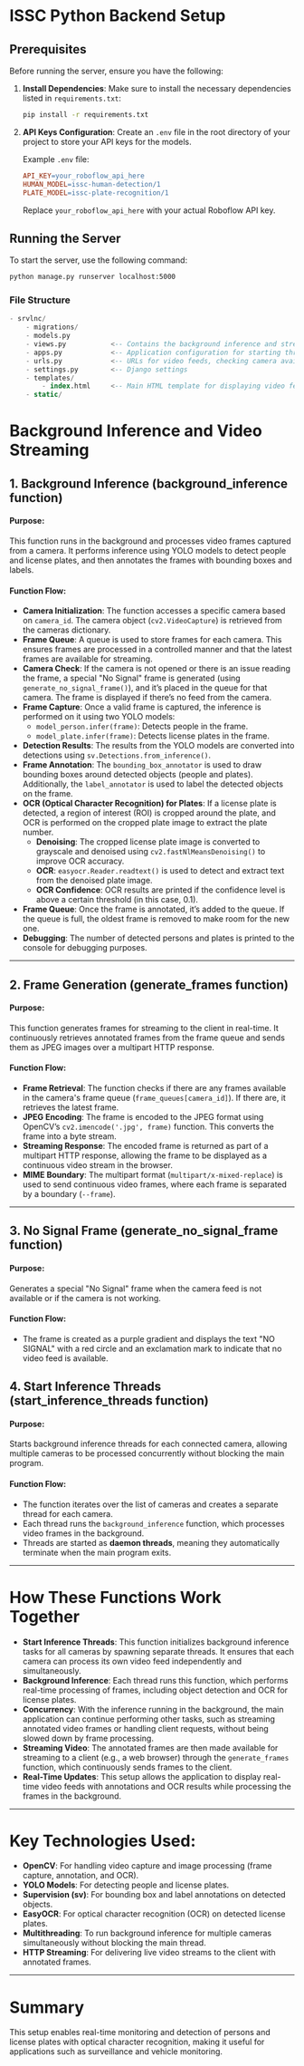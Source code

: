 # **ISSC Python Backend Setup**

## Prerequisites

Before running the server, ensure you have the following:

1. **Install Dependencies**: Make sure to install the necessary dependencies listed in `requirements.txt`:

    ```bash
    pip install -r requirements.txt
    ```

2. **API Keys Configuration**: Create an `.env` file in the root directory of your project to store your API keys for the models.

    Example `.env` file:

    ```makefile
    API_KEY=your_roboflow_api_here
    HUMAN_MODEL=issc-human-detection/1
    PLATE_MODEL=issc-plate-recognition/1
    ```

    Replace `your_roboflow_api_here` with your actual Roboflow API key.

## Running the Server

To start the server, use the following command:

```bash
python manage.py runserver localhost:5000
```

### File Structure
```sql
- srvlnc/
    - migrations/
    - models.py
    - views.py           <-- Contains the background inference and streaming logic
    - apps.py            <-- Application configuration for starting threads on app load
    - urls.py            <-- URLs for video feeds, checking camera availability, etc.
    - settings.py        <-- Django settings
    - templates/
        - index.html     <-- Main HTML template for displaying video feeds
    - static/

```
# Background Inference and Video Streaming
## 1. Background Inference (background_inference function)

#### Purpose:
This function runs in the background and processes video frames captured from a camera. It performs inference using YOLO models to detect people and license plates, and then annotates the frames with bounding boxes and labels.

#### Function Flow:
- **Camera Initialization**: The function accesses a specific camera based on `camera_id`. The camera object (`cv2.VideoCapture`) is retrieved from the cameras dictionary.
- **Frame Queue**: A queue is used to store frames for each camera. This ensures frames are processed in a controlled manner and that the latest frames are available for streaming.
- **Camera Check**: If the camera is not opened or there is an issue reading the frame, a special "No Signal" frame is generated (using `generate_no_signal_frame()`), and it’s placed in the queue for that camera. The frame is displayed if there’s no feed from the camera.
- **Frame Capture**: Once a valid frame is captured, the inference is performed on it using two YOLO models:
  - `model_person.infer(frame)`: Detects people in the frame.
  - `model_plate.infer(frame)`: Detects license plates in the frame.
- **Detection Results**: The results from the YOLO models are converted into detections using `sv.Detections.from_inference()`.
- **Frame Annotation**: The `bounding_box_annotator` is used to draw bounding boxes around detected objects (people and plates). Additionally, the `label_annotator` is used to label the detected objects on the frame.
- **OCR (Optical Character Recognition) for Plates**: If a license plate is detected, a region of interest (ROI) is cropped around the plate, and OCR is performed on the cropped plate image to extract the plate number.
  - **Denoising**: The cropped license plate image is converted to grayscale and denoised using `cv2.fastNlMeansDenoising()` to improve OCR accuracy.
  - **OCR**: `easyocr.Reader.readtext()` is used to detect and extract text from the denoised plate image.
  - **OCR Confidence**: OCR results are printed if the confidence level is above a certain threshold (in this case, 0.1).
- **Frame Queue**: Once the frame is annotated, it’s added to the queue. If the queue is full, the oldest frame is removed to make room for the new one.
- **Debugging**: The number of detected persons and plates is printed to the console for debugging purposes.

---

## 2. Frame Generation (generate_frames function)

#### Purpose:
This function generates frames for streaming to the client in real-time. It continuously retrieves annotated frames from the frame queue and sends them as JPEG images over a multipart HTTP response.

#### Function Flow:
- **Frame Retrieval**: The function checks if there are any frames available in the camera's frame queue (`frame_queues[camera_id]`). If there are, it retrieves the latest frame.
- **JPEG Encoding**: The frame is encoded to the JPEG format using OpenCV’s `cv2.imencode('.jpg', frame)` function. This converts the frame into a byte stream.
- **Streaming Response**: The encoded frame is returned as part of a multipart HTTP response, allowing the frame to be displayed as a continuous video stream in the browser.
- **MIME Boundary**: The multipart format (`multipart/x-mixed-replace`) is used to send continuous video frames, where each frame is separated by a boundary (`--frame`).

---

## 3. No Signal Frame (generate_no_signal_frame function)

#### Purpose:
Generates a special "No Signal" frame when the camera feed is not available or if the camera is not working.

#### Function Flow:
- The frame is created as a purple gradient and displays the text "NO SIGNAL" with a red circle and an exclamation mark to indicate that no video feed is available.



## 4. Start Inference Threads (start_inference_threads function)

#### Purpose:
Starts background inference threads for each connected camera, allowing multiple cameras to be processed concurrently without blocking the main program.

#### Function Flow:
- The function iterates over the list of cameras and creates a separate thread for each camera.
- Each thread runs the `background_inference` function, which processes video frames in the background.
- Threads are started as **daemon threads**, meaning they automatically terminate when the main program exits.

---



# How These Functions Work Together

- **Start Inference Threads**: This function initializes background inference tasks for all cameras by spawning separate threads. It ensures that each camera can process its own video feed independently and simultaneously.
- **Background Inference**: Each thread runs this function, which performs real-time processing of frames, including object detection and OCR for license plates.
- **Concurrency**: With the inference running in the background, the main application can continue performing other tasks, such as streaming annotated video frames or handling client requests, without being slowed down by frame processing.
- **Streaming Video**: The annotated frames are then made available for streaming to a client (e.g., a web browser) through the `generate_frames` function, which continuously sends frames to the client.
- **Real-Time Updates**: This setup allows the application to display real-time video feeds with annotations and OCR results while processing the frames in the background.


---

# Key Technologies Used:

- **OpenCV**: For handling video capture and image processing (frame capture, annotation, and OCR).
- **YOLO Models**: For detecting people and license plates.
- **Supervision (sv)**: For bounding box and label annotations on detected objects.
- **EasyOCR**: For optical character recognition (OCR) on detected license plates.
- **Multithreading**: To run background inference for multiple cameras simultaneously without blocking the main thread.
- **HTTP Streaming**: For delivering live video streams to the client with annotated frames.

---

# Summary
This setup enables real-time monitoring and detection of persons and license plates with optical character recognition, making it useful for applications such as surveillance and vehicle monitoring.
